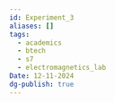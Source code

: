 ```yaml
---
id: Experiment_3
aliases: []
tags:
  - academics
  - btech
  - s7
  - electromagnetics_lab
Date: 12-11-2024
dg-publish: true
---
```

